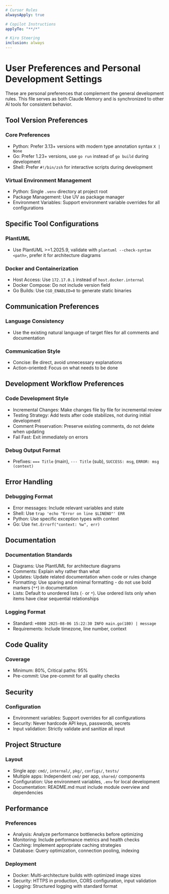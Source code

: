 ```yaml
---
# Cursor Rules
alwaysApply: true

# Copilot Instructions
applyTo: "**/*"

# Kiro Steering
inclusion: always
---
```


# User Preferences and Personal Development Settings

These are personal preferences that complement the general development rules. This file serves as both Claude Memory and is synchronized to other AI tools for consistent behavior.

## Tool Version Preferences

### Core Preferences
- Python: Prefer 3.13+ versions with modern type annotation syntax `X | None`
- Go: Prefer 1.23+ versions, use `go run` instead of `go build` during development
- Shell: Prefer `#!/bin/zsh` for interactive scripts during development

### Virtual Environment Management
- Python: Single `.venv` directory at project root
- Package Management: Use UV as package manager
- Environment Variables: Support environment variable overrides for all configurations

## Specific Tool Configurations

### PlantUML
- Use PlantUML >=1.2025.9, validate with `plantuml --check-syntax <path>`, prefer it for architecture diagrams

### Docker and Containerization
- Host Access: Use `172.17.0.1` instead of `host.docker.internal`
- Docker Compose: Do not include version field
- Go Builds: Use `CGO_ENABLED=0` to generate static binaries

## Communication Preferences

### Language Consistency
- Use the existing natural language of target files for all comments and documentation

### Communication Style
- Concise: Be direct, avoid unnecessary explanations
- Action-oriented: Focus on what needs to be done

## Development Workflow Preferences

### Code Development Style
- Incremental Changes: Make changes file by file for incremental review
- Testing Strategy: Add tests after code stabilizes, not during initial development
- Comment Preservation: Preserve existing comments, do not delete when updating
- Fail Fast: Exit immediately on errors

### Debug Output Format
- Prefixes: `=== Title` (main), `--- Title` (sub), `SUCCESS: msg`, `ERROR: msg (context)`

## Error Handling

### Debugging Format
- Error messages: Include relevant variables and state
- Shell: Use `trap 'echo "Error on line $LINENO"' ERR`
- Python: Use specific exception types with context
- Go: Use `fmt.Errorf("context: %w", err)`

## Documentation

### Documentation Standards
- Diagrams: Use PlantUML for architecture diagrams
- Comments: Explain why rather than what
- Updates: Update related documentation when code or rules change
- Formatting: Use sparing and minimal formatting - do not use bold markers (`**`) in documentation
- Lists: Default to unordered lists (`-` or `*`). Use ordered lists only when items have clear sequential relationships

### Logging Format
- Standard: `+0800 2025-08-06 15:22:30 INFO main.go(180) | message`
- Requirements: Include timezone, line number, context

## Code Quality

### Coverage
- Minimum: 80%, Critical paths: 95%
- Pre-commit: Use pre-commit for all quality checks

## Security

### Configuration
- Environment variables: Support overrides for all configurations
- Security: Never hardcode API keys, passwords, secrets
- Input validation: Strictly validate and sanitize all input

## Project Structure

### Layout
- Single app: `cmd/`, `internal/`, `pkg/`, `configs/`, `tests/`
- Multiple apps: Independent `cmd/` per app, `shared/` components
- Configuration: Use environment variables, `.env` for local development
- Documentation: README.md must include module overview and dependencies

## Performance

### Preferences
- Analysis: Analyze performance bottlenecks before optimizing
- Monitoring: Include performance metrics and health checks
- Caching: Implement appropriate caching strategies
- Database: Query optimization, connection pooling, indexing

### Deployment
- Docker: Multi-architecture builds with optimized image sizes
- Security: HTTPS in production, CORS configuration, input validation
- Logging: Structured logging with standard format
